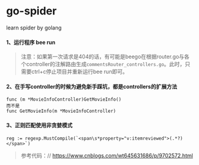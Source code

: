 # go-spider
learn spider by golang

#### 1、运行程序 bee run 
> 注意：如果第一次请求是404的话，有可能是beego在根据router.go与各个controller的注解路由生成`commentsRouter_controllers.go`。此时，只需要ctrl+c停止项目并重新运行bee run即可。

#### 2、在手写controller的时候为避免新手踩坑，都是controllers的扩展方法
```
func (m *MovieInfoController)GetMovieInfo() 
而不是
func GetMovieInfo(m *MovieInfoController)
```

#### 3、正则匹配使用非贪婪模式
```$xslt
reg := regexp.MustCompile(`<span\s*property="v:itemreviewed">(.*?)</span>`)
```
> 参考代码：// https://www.cnblogs.com/wt645631686/p/9702572.html